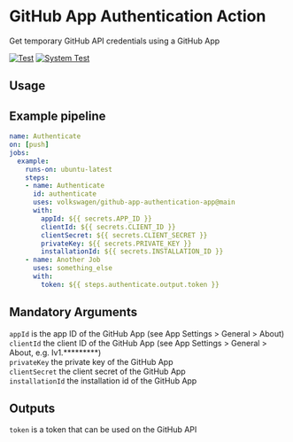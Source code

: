 # GitHub App Authentication Action
Get temporary GitHub API credentials using a GitHub App

[![Test](https://github.com/volkswagen/github-app-authentication-action/actions/workflows/test.yml/badge.svg)](https://github.com/volkswagen/github-app-authentication-action/actions/workflows/test.yml)
[![System Test](https://github.com/volkswagen/github-app-authentication-action/actions/workflows/automerge.yml/badge.svg)](https://github.com/volkswagen/github-app-authentication-action/actions/workflows/automerge.yml)

## Usage

## Example pipeline
```yaml
name: Authenticate
on: [push]
jobs:
  example:
    runs-on: ubuntu-latest
    steps:
    - name: Authenticate
      id: authenticate
      uses: volkswagen/github-app-authentication-app@main
      with:
        appId: ${{ secrets.APP_ID }}
        clientId: ${{ secrets.CLIENT_ID }}
        clientSecret: ${{ secrets.CLIENT_SECRET }}
        privateKey: ${{ secrets.PRIVATE_KEY }}
        installationId: ${{ secrets.INSTALLATION_ID }}
    - name: Another Job 
      uses: something_else
      with:
        token: ${{ steps.authenticate.output.token }}
```

## Mandatory Arguments

`appId` is the app ID of the GitHub App (see App Settings > General > About)  
`clientId` the client ID of the GitHub App (see App Settings > General > About, e.g. Iv1.*********)  
`privateKey` the private key of the GitHub App  
`clientSecret` the client secret of the GitHub App  
`installationId` the installation id of the GitHub App  

## Outputs

`token` is a token that can be used on the GitHub API 
